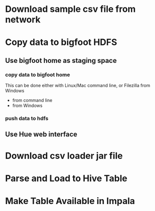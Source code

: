 # Download sample csv file from network

# Copy data to bigfoot HDFS

## Use bigfoot home as staging space

### copy data to bigfoot home

This can be done either with Linux/Mac command line, or Filezilla from Windows
* from command line
* from Windows

### push data to hdfs

## Use Hue web interface

# Download csv loader jar file

# Parse and Load to Hive Table

# Make Table Available in Impala

